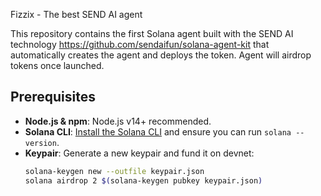 Fizzix - The best SEND AI agent

This repository contains the first Solana agent built with the SEND AI technology https://github.com/sendaifun/solana-agent-kit that automatically creates the agent and deploys the token. Agent will airdrop tokens once launched.

## Prerequisites

- **Node.js & npm**: Node.js v14+ recommended.
- **Solana CLI**: [Install the Solana CLI](https://docs.solana.com/cli/install-solana-cli) and ensure you can run `solana --version`.
- **Keypair**: Generate a new keypair and fund it on devnet:
  ```bash
  solana-keygen new --outfile keypair.json
  solana airdrop 2 $(solana-keygen pubkey keypair.json)
